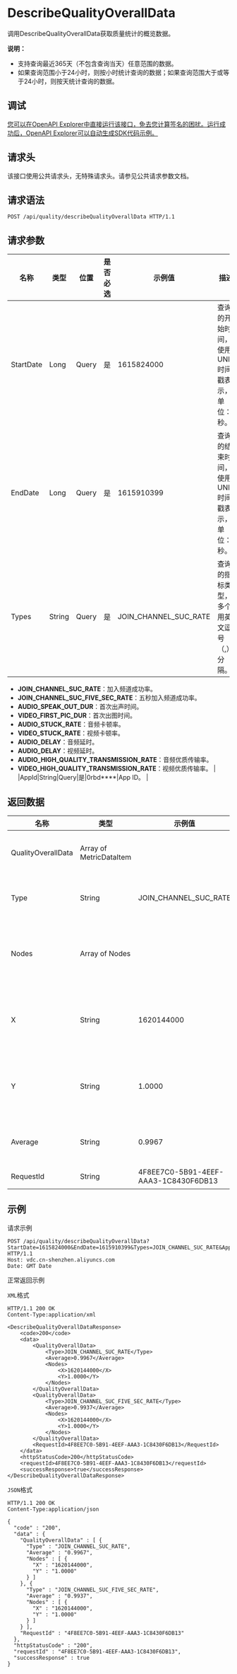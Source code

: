 # DescribeQualityOverallData

调用DescribeQualityOverallData获取质量统计的概览数据。

**说明：**

-   支持查询最近365天（不包含查询当天）任意范围的数据。
-   如果查询范围小于24小时，则按小时统计查询的数据；如果查询范围大于或等于24小时，则按天统计查询的数据。

## 调试

[您可以在OpenAPI Explorer中直接运行该接口，免去您计算签名的困扰。运行成功后，OpenAPI Explorer可以自动生成SDK代码示例。](https://api.aliyun.com/#product=vdc&api=DescribeQualityOverallData&type=ROA&version=2020-12-14)

## 请求头

该接口使用公共请求头，无特殊请求头。请参见公共请求参数文档。

## 请求语法

```
POST /api/quality/describeQualityOverallData HTTP/1.1
```

## 请求参数

|名称|类型|位置|是否必选|示例值|描述|
|--|--|--|----|---|--|
|StartDate|Long|Query|是|1615824000|查询的开始时间，使用UNIX时间戳表示，单位：秒。 |
|EndDate|Long|Query|是|1615910399|查询的结束时间，使用UNIX时间戳表示，单位：秒。 |
|Types|String|Query|是|JOIN\_CHANNEL\_SUC\_RATE|查询的指标类型，多个用英文逗号（,）分隔。

 -   **JOIN\_CHANNEL\_SUC\_RATE**：加入频道成功率。
-   **JOIN\_CHANNEL\_SUC\_FIVE\_SEC\_RATE**：五秒加入频道成功率。
-   **AUDIO\_SPEAK\_OUT\_DUR**：首次出声时间。
-   **VIDEO\_FIRST\_PIC\_DUR**：首次出图时间。
-   **AUDIO\_STUCK\_RATE**：音频卡顿率。
-   **VIDEO\_STUCK\_RATE**：视频卡顿率。
-   **AUDIO\_DELAY**：音频延时。
-   **AUDIO\_DELAY**：视频延时。
-   **AUDIO\_HIGH\_QUALITY\_TRANSMISSION\_RATE**：音频优质传输率。
-   **VIDEO\_HIGH\_QUALITY\_TRANSMISSION\_RATE**：视频优质传输率。 |
|AppId|String|Query|是|0rbd\*\*\*\*|App ID。 |

## 返回数据

|名称|类型|示例值|描述|
|--|--|---|--|
|QualityOverallData|Array of MetricDataItem| |概览数据列表。 |
|Type|String|JOIN\_CHANNEL\_SUC\_RATE|查询的指标类型。 |
|Nodes|Array of Nodes| |指标趋势图坐标点列表。 |
|X|String|1620144000|指标趋势图中x轴横坐标。 |
|Y|String|1.0000|指标趋势图中y轴纵坐标。 |
|Average|String|0.9967|该指标的平均值。 |
|RequestId|String|4F8EE7C0-5B91-4EEF-AAA3-1C8430F6DB13|请求ID。 |

## 示例

请求示例

```
POST /api/quality/describeQualityOverallData?StartDate=1615824000&EndDate=1615910399&Types=JOIN_CHANNEL_SUC_RATE&AppId=0rbd**** HTTP/1.1
Host: vdc.cn-shenzhen.aliyuncs.com 
Date: GMT Date
```

正常返回示例

`XML`格式

```
HTTP/1.1 200 OK
Content-Type:application/xml

<DescribeQualityOverallDataResponse>
    <code>200</code>
    <data>
        <QualityOverallData>
            <Type>JOIN_CHANNEL_SUC_RATE</Type>
            <Average>0.9967</Average>
            <Nodes>
                <X>1620144000</X>
                <Y>1.0000</Y>
            </Nodes>
        </QualityOverallData>
        <QualityOverallData>
            <Type>JOIN_CHANNEL_SUC_FIVE_SEC_RATE</Type>
            <Average>0.9937</Average>
            <Nodes>
                <X>1620144000</X>
                <Y>1.0000</Y>
            </Nodes>
        </QualityOverallData>
        <RequestId>4F8EE7C0-5B91-4EEF-AAA3-1C8430F6DB13</RequestId>
    </data>
    <httpStatusCode>200</httpStatusCode>
    <requestId>4F8EE7C0-5B91-4EEF-AAA3-1C8430F6DB13</requestId>
    <successResponse>true</successResponse>
</DescribeQualityOverallDataResponse>
```

`JSON`格式

```
HTTP/1.1 200 OK
Content-Type:application/json

{
  "code" : "200",
  "data" : {
    "QualityOverallData" : [ {
      "Type" : "JOIN_CHANNEL_SUC_RATE",
      "Average" : "0.9967",
      "Nodes" : [ {
        "X" : "1620144000",
        "Y" : "1.0000"
      } ]
    }, {
      "Type" : "JOIN_CHANNEL_SUC_FIVE_SEC_RATE",
      "Average" : "0.9937",
      "Nodes" : [ {
        "X" : "1620144000",
        "Y" : "1.0000"
      } ]
    } ],
    "RequestId" : "4F8EE7C0-5B91-4EEF-AAA3-1C8430F6DB13"
  },
  "httpStatusCode" : "200",
  "requestId" : "4F8EE7C0-5B91-4EEF-AAA3-1C8430F6DB13",
  "successResponse" : true
}
```

